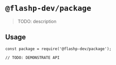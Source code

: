 # `@flashp-dev/package`

> TODO: description

## Usage

```
const package = require('@flashp-dev/package');

// TODO: DEMONSTRATE API
```
